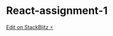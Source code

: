 # React-assignment-1

[Edit on StackBlitz ⚡️](https://stackblitz.com/edit/stackblitz-starters-a8gyc7)